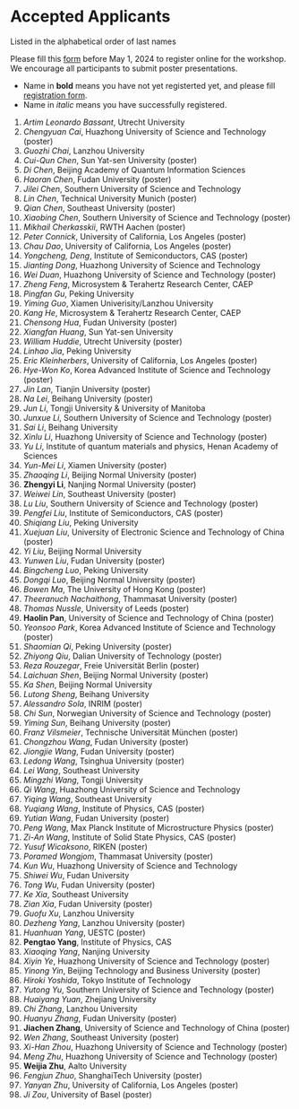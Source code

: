 # Accepted Applicants 

Listed in the alphabetical order of last names

Please fill this [form](https://forms.office.com/r/ViypDDve5B) before May 1, 2024 to register online for the workshop. We encourage all participants to submit poster presentations.

- Name in **bold** means you have not yet registerted yet, and please fill [registration form](https://forms.office.com/r/ViypDDve5B).
- Name in _italic_ means you have successfully registered. 

1. _Artim Leonardo Bassant_, Utrecht University
1. _Chengyuan Cai_, Huazhong University of Science and Technology (poster)
1. _Guozhi Chai_, Lanzhou University
1. _Cui-Qun Chen_, Sun Yat-sen University (poster)
1. _Di Chen_, Beijing Academy of Quantum Information Sciences
1. _Haoran Chen_, Fudan University (poster)
1. _Jilei Chen_, Southern University of Science and Technology
1. _Lin Chen_, Technical University Munich (poster)
1. _Qian Chen_, Southeast University (poster)
1. _Xiaobing Chen_, Southern University of Science and Technology (poster)
1. _Mikhail Cherkasskii_, RWTH Aachen (poster)
1. _Peter Connick_, University of California, Los Angeles (poster)
1. _Chau Dao_, University of California, Los Angeles (poster)
1. _Yongcheng, Deng_,	Institute of Semiconductors, CAS (poster)
1. _Jianting Dong_, Huazhong University of Science and Technology
1. _Wei Duan_, Huazhong University of Science and Technology (poster)
1. _Zheng Feng_, Microsystem & Terahertz Research Center, CAEP
1. _Pingfan Gu_, Peking University
1. _Yiming Guo_, Xiamen Univerisity/Lanzhou University
1. _Kang He_, Microsystem & Terahertz Research Center, CAEP
1. _Chensong Hua_, Fudan University (poster)
1. _Xiangfan Huang_, Sun Yat-sen University
1. _William Huddie_, Utrecht University (poster)
1. _Linhao Jia_, Peking University
1. _Eric Kleinherbers_, University of California, Los Angeles (poster)
1. _Hye-Won Ko_, Korea Advanced Institute of Science and Technology (poster)
1. _Jin Lan_, Tianjin University (poster)
1. _Na Lei_, Beihang University (poster)
1. _Jun Li_, Tongji University & University of Manitoba
1. _Junxue Li_, Southern University of Science and Technology (poster)
1. _Sai Li_, Beihang University
1. _Xinlu Li_, Huazhong University of Science and Technology (poster)
1. _Yu Li_, Institute of quantum materials and physics, Henan Academy of Sciences
1. _Yun-Mei Li_, Xiamen University (poster)
1. _Zhaoqing Li_, Beijing Normal University (poster)
1. **Zhengyi Li**, Nanjing Normal University (poster)
1. _Weiwei Lin_, Southeast University (poster)
1. _Lu Liu_, Southern University of Science and Technology (poster)
1. _Pengfei Liu_,	Institute of Semiconductors, CAS (poster)
1. _Shiqiang Liu_, Peking University
1. _Xuejuan Liu_,	University of Electronic Science and Technology of China (poster)
1. _Yi Liu_, Beijing Normal University
1. _Yunwen Liu_, Fudan University (poster)
1. _Bingcheng Luo_, Peking University
1. _Dongqi Luo_, Beijing Normal University (poster)
1. _Bowen Ma_, The University of Hong Kong (poster)
1. _Theeranuch Nachaithong_, Thammasat University (poster)
1. _Thomas Nussle_, University of Leeds (poster)
1. **Haolin Pan**, University of Science and Technology of China (poster)
1. _Yeonsoo Park_, Korea Advanced Institute of Science and Technology (poster)
1. _Shaomian Qi_, Peking University (poster)
1. _Zhiyong Qiu_, Dalian University of Technology (poster)
1. _Reza Rouzegar_, Freie Universität Berlin (poster)
1. _Laichuan Shen_, Beijing Normal University (poster)
1. _Ka Shen_, Beijing Normal University
1. _Lutong Sheng_, Beihang University
1. _Alessandro Sola_, INRIM (poster)
1. _Chi Sun_, Norwegian University of Science and Technology (poster)
1. _Yiming Sun_, Beihang University (poster)
1. _Franz Vilsmeier_,	Technische Universität München (poster)
1. _Chongzhou Wang_, Fudan University (poster)
1. _Jiongjie Wang_, Fudan University (poster)
1. _Ledong Wang_, Tsinghua University (poster)
1. _Lei Wang_, Southeast University
1. _Mingzhi Wang_, Tongji University
1. _Qi Wang_, Huazhong University of Science and Technology 
1. _Yiqing Wang_, Southeast University
1. _Yuqiang Wang_, Institute of Physics, CAS (poster)
1. _Yutian Wang_, Fudan University (poster)
1. _Peng Wang_, Max Planck Institute of Microstructure Physics (poster)
1. _Zi-An Wang_, Institute of Solid State Physics, CAS (poster)
1. _Yusuf Wicaksono_, RIKEN (poster)
1. _Poramed Wongjom_,	Thammasat University (poster)
1. _Kun Wu_, Huazhong University of Science and Technology
1. _Shiwei Wu_, Fudan University
1. _Tong Wu_, Fudan University (poster)
1. _Ke Xia_, Southeast University
1. _Zian Xia_, Fudan University (poster)
1. _Guofu Xu_, Lanzhou University
1. _Dezheng Yang_, Lanzhou University (poster)
1. _Huanhuan Yang_, UESTC (poster)
1. **Pengtao Yang**, Institute of Physics, CAS
1. _Xiaoqing Yang_, Nanjing University
1. _Xiyin Ye_, Huazhong University of Science and Technology (poster)
1. _Yinong Yin_, Beijing Technology and Business University (poster)
1. _Hiroki Yoshida_, Tokyo Institute of Technology
1. _Yutong Yu_, Southern University of Science and Technology (poster)
1. _Huaiyang Yuan_, Zhejiang University
1. _Chi Zhang_, Lanzhou University
1. _Huanyu Zhang_, Fudan University (poster)
1. **Jiachen Zhang**, University of Science and Technology of China (poster)
1. _Wen Zhang_, Southeast University (poster)
1. _Xi-Han Zhou_,	Huazhong University of Science and Technology (poster)
1. _Meng Zhu_, Huazhong University of Science and Technology (poster)
1. **Weijia Zhu**, Aalto University
1. _Fengjun Zhuo_, ShanghaiTech University (poster)
1. _Yanyan Zhu_, University of California, Los Angeles (poster)
1. _Ji Zou_, University of Basel (poster)

<!-- 1. _Andrei Telegin_, M.N. Mikheev Institute of Metal Physics UB of RAS (poster)
1. _Zhibo Zhao_, Karlsruhe Institute of Technology
1. _Zhong Shi_, Tongji University (poster)
-->